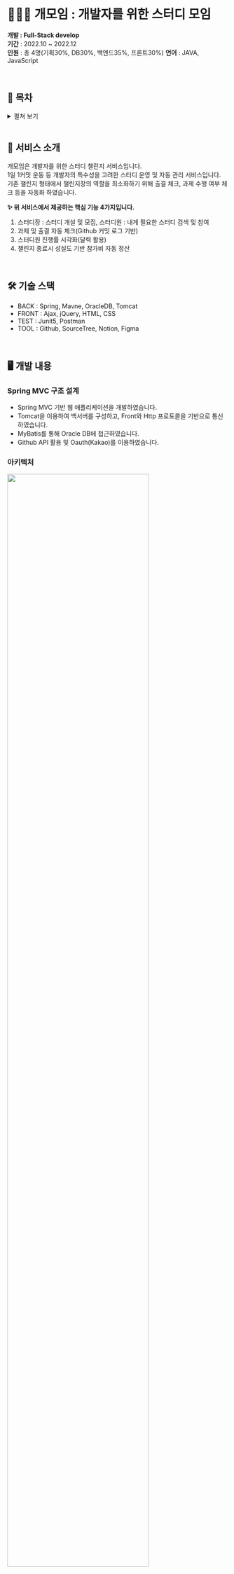 # 🧑🏻‍💻 개모임 : 개발자를 위한 스터디 모임

**개발 : Full-Stack develop**  
**기간** : 2022.10 ~ 2022.12  
**인원** : 총 4명(기획30%, DB30%, 백엔드35%, 프론트30%)
**언어** : JAVA, JavaScript

<br>

## 📑 목차
<details>
 <summary> 펼쳐 보기 </summary>
 
- [🧑🏻‍💻 개모임 : 개발자를 위한 스터디 모임](#목차)
  * [📄 서비스 소개](#서비스-소개)
  * [🛠 기술 스택](#-기술-스택)
  * [🖥 개발 내용](#-개발-내용)
    + [아키텍처](#아키텍처)
  * [🔨 담당 기능](#-담당-기능)
  * [⚙️ 개발 과정](#EF%B8%8F-개발-과정)
    + [1. 이벤트 스토밍 : DDD(Domain Driven Design)](1-이벤트-스토밍--ddddomain-driven-design)
    + [2. DB 테이블 설계](#2-db-테이블-설계)
    + [3. 화면 설계 : Figma 활용](#3-화면-설계--figma-활용)
    + [4. 샘플 데이터 추가](#4-샘플-데이터-추가)
    + [5. SQL 도출](#5-sql-도출)
    + [6. Repository 설계 : Interface class 기반 구현체](#6-repository-설계--interface-class-기반-구현체)
    + [7. Service 설계 : Interface class 기반 기능 개발](#7-service-설계--interface-class-기반-기능-개발)
    + [8. Controller 설계 : Rest API 개발](#8-controller-설계--rest-api-개발)
    + [9. TEST : Junit5, PostMan](#9-test--junit5-postman)
    + [10. 화면 구현 : JS, HTML, CSS](#10-화면-구현--js-html-css)
  * [📓 협업](#-협업)
  * [💡 성장하고 배운점](#-성장하고-배운점)
    + [1. 전반적인 웹 개발 능력 함양](#1-전반적인-웹-개발-능력-함양)
    + [2. 문제 해결](#2-문제-해결)
    + [3. 팀원과의 협업](#3-팀원과의-협업)
  * [👀 서비스 화면](#서비스-화면)
  * [🏆 수상](#-수상)

 </details>
<br>

## 📄 서비스 소개

개모임은 개발자를 위한 스터디 챌린지 서비스입니다.  
1일 1커밋 운동 등 개발자의 특수성을 고려한 스터디 운영 및 자동 관리 서비스입니다.  
기존 챌린지 형태에서 챌린지장의 역할을 최소화하기 위해 출결 체크, 과제 수행 여부 체크 등을 자동화 하였습니다.  

**✨ 위 서비스에서 제공하는 핵심 기능 4가지입니다.**

1. 스터디장 : 스터디 개설 및 모집, 스터디원 : 내게 필요한 스터디 검색 및 참여
3. 과제 및 출결 자동 체크(Github 커밋 로그 기반)
4. 스터디원 진행률 시각화(달력 활용)
5. 챌린지 종료시 성실도 기반 참가비 자동 정산
<br>

## 🛠 기술 스택

- BACK  : Spring, Mavne, OracleDB, Tomcat
- FRONT : Ajax, jQuery, HTML, CSS
- TEST  : Junit5, Postman
- TOOL  : Github, SourceTree, Notion, Figma
<br>

## 🖥 개발 내용

### Spring MVC 구조 설계

- Spring MVC 기반 웹 애플리케이션을 개발하였습니다.
- Tomcat을 이용하여 백서버를 구성하고, Front와 Http 프로토콜을 기반으로 통신하였습니다.
- MyBatis를 통해 Oracle DB에 접근하였습니다.
- Github API 활용 및 Oauth(Kakao)를 이용하였습니다. 

### 아키텍처  
<img src="https://github.com/sungchanmin/sungchanmin/assets/97079985/bed27214-a3dd-4c8d-bbc7-1b892b958a07" width="80%">
    
<br><br><br>

## 🔨 담당 기능

💬 포지션 구분 없이 모든 개발을 맡았습니다. 그 중 Back-End에서 맡은 기능을 요약하였습니다.  

- Github API 활용 과제 제출 및 과제 유효성 체크
- 스터디 종료시 정산 로직(참가비, 성실도)
- 스터디 목록 페이징
- 스터디 검색 기능 및 필터 기능
- 테스트 데이터 생성 및 입력 값 유효성 QA
<br>

## ⚙️ 개발 과정


💬 **기본에 충실한 Step by Step**  
과정을 한 단계씩 밟아가며, 배운 것을 활용하는 것이 프로젝트의 목표입니다.


- **개발 과정 10단계**
    
    ### 1. 이벤트 스토밍 : DDD(Domain Driven Design)
    
    이벤트 스토밍을 통해 도메인을 도출하였습니다.  
    도메인 이벤트 도출 → 커맨드 도출 → 외부 시스템 도출 → 액터 도출  
    → 애그리거트 도출 → 컨텍스트 경계 그리기 → 정책 도출
  
    <img src="https://github.com/sungchanmin/sungchanmin/assets/97079985/34d97168-ed39-44ab-aa32-b143cd1ff345" width="60%">
    
    ### 2. DB 테이블 설계
    
    도출된 도메인을 기반으로 ERD를 이용하여 DB 테이블을 설계했습니다.
    최종 5번의 수정을 거쳐 설계되었습니다.
    
    <img src="https://github.com/sungchanmin/sungchanmin/assets/97079985/71be75ef-10a9-424d-a89a-c66c0ca73a3c" width="60%">
    
    ### 3. 화면 설계 : Figma 활용
    
    예상되는 실제 화면을 구성하며 부가적으로 필요한 기능들을 도출하였습니다.
    
    <img src="https://github.com/sungchanmin/sungchanmin/assets/97079985/399bd1cf-2855-4556-9cdc-77116b3e030a" width="60%">
    
    ### 4. 샘플 데이터 추가
    
    서비스에 필요한 샘플 데이터를 추가하였습니다.
    
    <img src="https://github.com/sungchanmin/sungchanmin/assets/97079985/7679cb25-e200-47b0-9fc3-6fa25da7bd09" width="60%">
    
    ### 5. SQL 도출
    
    MyBatis를 이용하여 mapper.xml을 작성하였습니다. ResultMap을 설계하였습니다.
    
    <img src="https://github.com/sungchanmin/sungchanmin/assets/97079985/ff0df06c-8c83-48f1-965d-ed5a4d7cc639" width="60%">
    
    도출된 필요한 쿼리문을 작성하였습니다.
    
    <img src="https://github.com/sungchanmin/sungchanmin/assets/97079985/116917a6-de8e-40b0-aca4-04eb2e49010f" width="60%">
    
    ### 6. Repository 설계 : Interface class 기반 구현체
    
    객체에 따라 Study, User, Wallet 3개의 Interface class를 작성하고,  
    그에 맞추어 DB에 접근하는 RepositoryOracle class를 구현하였습니다.
    
    <img src="https://github.com/sungchanmin/sungchanmin/assets/97079985/e262faf2-8b24-4775-a9b0-8a883518bfa6" width="60%">
    
    ### 7. Service 설계 : Interface class 기반 기능 개발
    
    Interface class의 메소드를 호출하여 기능을 수행하는 Service class를 구현하였습니다.
    
    <img src="https://github.com/sungchanmin/sungchanmin/assets/97079985/90a44885-6bf8-4a40-a9b9-196fba567498" width="60%">
    
    ### 8. Controller 설계 : Rest API 개발
    
    컨테이너의 요청을 1차로 응답할 Controller를 설계하였습니다.  
    Restful한 API를 설계하려 노력했습니다.
    
    <img src="https://github.com/sungchanmin/sungchanmin/assets/97079985/ddf29810-c6f0-4690-b191-cb2de33d2eff" width="60%">
    
    ### 9. TEST : Junit5, PostMan
    
    Service class의 메서드 단위로 예상 결과값과 비교하여 테스트를 진행하였고,  
    PostMan을 이용하여 요청에 대한 응답을 체크하였습니다.
    
    <img src="https://github.com/sungchanmin/sungchanmin/assets/97079985/4e7bc0d3-b735-4d9f-a054-9b4d82614db1" width="60%">
    
    ### 10. 화면 구현 : JS, HTML, CSS
    
    JavaScript의 Ajax를 이용하여 Back 서버와 통신을 구성하였고,  
    페이징과 같은 기능들을 처리하였습니다.  
    사진은 아래의 서비스 화면을 참고해주세요.
    
<br>

## 📓 협업

- **소스코드 관리** : GitHub와 SourceTree 툴을 이용하여 소스코드를 관리하였습니다.
- **개발 컨벤션 설정** : 코드 작성법과 팀원들간의 룰을 정했습니다.
  * [🔗 가이드라인(규약)](https://user26.notion.site/73e0265b31f04df09110774b2ca7212b?pvs=4)
- **개발 진행사항 체크** : 노션을 이용하여 현재 진행도와 구현 내역을 관리하였습니다.  
  * [🔗 Service, Repo 설계](https://user26.notion.site/8cd47e6da1d8463899e2a7643e31e9d9?v=5bde9fd603234930bded09c8bb073b36&pvs=4)
  * [🔗 Controller 설계](https://user26.notion.site/fd29f2d7f0464876ac8df71583ed817b?v=9d95ff788b69459b97b47e5f000f20e3&pvs=4)
<br>

## 💡 성장하고 배운점

### 1. 전반적인 웹 개발 능력 함양

- Spring의 구조와 컨테이너 작동 및 MVC 패턴에 대한 이해를 얻었으며, 아키텍처를 직접 설계하고  
  개발의 전 과정을 경험하며 백엔드 뿐만 아니라 프론트 엔드, 테이블 및 DTO 설계 등 전반적인
  웹 개발 능력을 키울 수 있었습니다.
- 인터페이스를 통한 개발로 객체지향적인 관점에 대한 이해와 특히 다형성을 통한 설계의 장점을 배웠습니다.
- 로그 요청 및 Oauth 등 API에 대한 이해와 활용 능력을 키울 수 있었습니다.
- Rest API에 대한 이해와 설계 능력을 키웠습니다.
- 동적 쿼리 작성 등 MyBatis 활용 능력을 키웠습니다.

### 2. 문제 해결

- DTO 설계 : HAS-A 관계를 고려하지 못해, 중간에 많은 수정 과정을 거쳐야했습니다.  
  DTO 설계에 대한 관점을 조금 더 확장할 수 있었습니다.
- 테이블 설계 : 도메인 설계 이후 테이블 설계에 여러번의 수정을 거쳤고, 특히 충전 금액을 다루는 방식에 대해  
  고심하며 더 나은 방식을 찾으려 노력했습니다.
- CORS 이슈 해결 : 서버 분리에 따른 CORS 이슈에 대한 이해와 대처법을 익혔습니다.
- 병합 충돌 : Git을 통한 코드 형상 관리 과정에서 발생한 여러 충돌을 해결하며 Git 활용 능력을 키웠습니다.

### 3. 팀원과의 협업

- 총 4명의 팀원들과 기획 단계부터 함께 참여했으며, 서로의 의견을 존중함으로 자유롭게 아이디어가 나올 수 있는  
  분위기를 조성하여 개발 전 과정에 거쳐 끊임없는 대화를 나누었습니다.
- 효과적인 소통을 위해 노션을 통하여 개발 진행 사항을 체크하였으며, 기술적으로 해결할 수 있는 문제와 그렇지
  않은 문제에 대해 함께 논의하며 서비스를 발전시켰습니다.
- 항상 열린 마음으로 상대를 이해하려는 태도가 협업의 출발점이라는 것을 배웠습니다.
<br>

## 👀 서비스 화면

![12](https://github.com/sungchanmin/sungchanmin/assets/97079985/78adc3e8-e4c0-4723-8dec-f428ec750dd6)

<br><br>


## 🏆 수상

- 한국SW산업협회 프로젝트 발표회 대상
